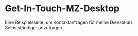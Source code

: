 # Get-In-Touch-MZ-Desktop
Eine Beispielsseite, um Kontaktanfragen für meine Dienste als Selbstständiger anzufragen. 
